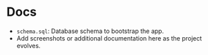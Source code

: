 # Docs

- `schema.sql`: Database schema to bootstrap the app.
- Add screenshots or additional documentation here as the project evolves.

